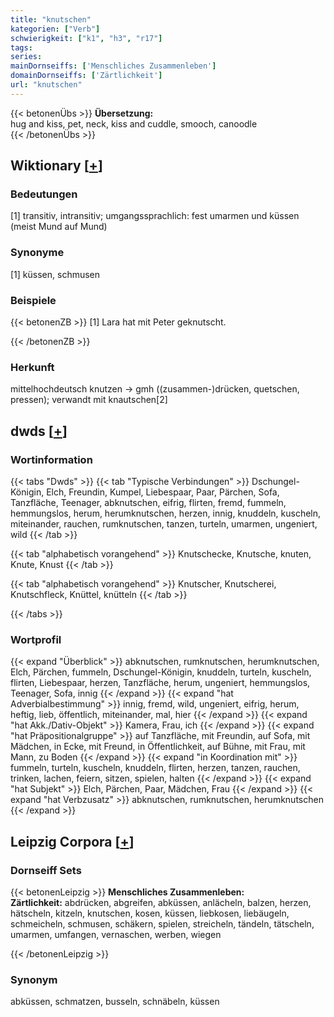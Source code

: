 ```yaml
---
title: "knutschen"
kategorien: ["Verb"]
schwierigkeit: ["k1", "h3", "r17"]
tags:
series:
mainDornseiffs: ['Menschliches Zusammenleben']
domainDornseiffs: ['Zärtlichkeit']
url: "knutschen"
---
```


{{< betonenÜbs >}}
**Übersetzung:**  
hug and kiss, pet, neck, kiss and cuddle, smooch, canoodle  
{{< /betonenÜbs >}}

## Wiktionary [[+](https://de.wiktionary.org/wiki/knutschen)]

### Bedeutungen
[1] transitiv, intransitiv; umgangssprachlich: fest umarmen und küssen (meist Mund auf Mund)  

### Synonyme
[1] küssen, schmusen  

### Beispiele
{{< betonenZB >}}
[1] Lara hat mit Peter geknutscht.  

{{< /betonenZB >}}
### Herkunft
mittelhochdeutsch knutzen → gmh ((zusammen-)drücken, quetschen, pressen); verwandt mit knautschen[2]  



## dwds [[+](https://www.dwds.de/wb/knutschen)]

### Wortinformation
{{< tabs "Dwds" >}}
{{< tab "Typische Verbindungen" >}}
Dschungel-Königin, Elch, Freundin, Kumpel, Liebespaar, Paar, Pärchen, Sofa, Tanzfläche, Teenager, abknutschen, eifrig, flirten, fremd, fummeln, hemmungslos, herum, herumknutschen, herzen, innig, knuddeln, kuscheln, miteinander, rauchen, rumknutschen, tanzen, turteln, umarmen, ungeniert, wild
{{< /tab >}}

{{< tab "alphabetisch vorangehend" >}}
Knutschecke, Knutsche, knuten, Knute, Knust
{{< /tab >}}

{{< tab "alphabetisch vorangehend" >}}
Knutscher, Knutscherei, Knutschfleck, Knüttel, knütteln
{{< /tab >}}

{{< /tabs >}}

### Wortprofil
{{< expand "Überblick" >}} abknutschen, rumknutschen, herumknutschen, Elch, Pärchen, fummeln, Dschungel-Königin, knuddeln, turteln, kuscheln, flirten, Liebespaar, herzen, Tanzfläche, herum, ungeniert, hemmungslos, Teenager, Sofa, innig {{< /expand >}}
{{< expand "hat Adverbialbestimmung" >}} innig, fremd, wild, ungeniert, eifrig, herum, heftig, lieb, öffentlich, miteinander, mal, hier {{< /expand >}}
{{< expand "hat Akk./Dativ-Objekt" >}} Kamera, Frau, ich {{< /expand >}}
{{< expand "hat Präpositionalgruppe" >}} auf Tanzfläche, mit Freundin, auf Sofa, mit Mädchen, in Ecke, mit Freund, in Öffentlichkeit, auf Bühne, mit Frau, mit Mann, zu Boden {{< /expand >}}
{{< expand "in Koordination mit" >}} fummeln, turteln, kuscheln, knuddeln, flirten, herzen, tanzen, rauchen, trinken, lachen, feiern, sitzen, spielen, halten {{< /expand >}}
{{< expand "hat Subjekt" >}} Elch, Pärchen, Paar, Mädchen, Frau {{< /expand >}}
{{< expand "hat Verbzusatz" >}} abknutschen, rumknutschen, herumknutschen {{< /expand >}}

## Leipzig Corpora [[+](https://corpora.uni-leipzig.de/en/res?word=knutschen&corpusId=deu_newscrawl-public_2018)]

### Dornseiff Sets
{{< betonenLeipzig >}}
**Menschliches Zusammenleben:**  
**Zärtlichkeit:** abdrücken, abgreifen, abküssen, anlächeln, balzen, herzen, hätscheln, kitzeln, knutschen, kosen, küssen, liebkosen, liebäugeln, schmeicheln, schmusen, schäkern, spielen, streicheln, tändeln, tätscheln, umarmen, umfangen, vernaschen, werben, wiegen  

{{< /betonenLeipzig >}}

### Synonym
abküssen, schmatzen, busseln, schnäbeln, küssen

